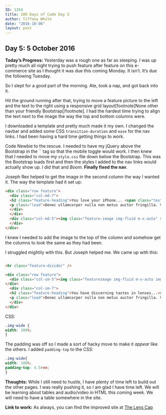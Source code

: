 ```yaml
---
ID: 1354
title: 100 Days of Code Day 5
author: Tiffany White
date: "2016-10-06"
layout: post
---
```


## Day 5: 5 October 2016

**Today’s Progress:** Yesterday was a rough one as far as sleeping. I was up pretty much all night trying to push feature after feature on this e-commerce site as I thought it was due this coming Monday. It isn’t. It’s due the following Tuesday.

So I slept for a good part of the morning. Ate, took a nap, and got back into it.

Hit the ground running after that, trying to move a feature picture to the left and the text to the right using a responsive grid layout[footnote]None other than your friendly Bootstrap[/footnote]. I had the hardest time trying to align the text next to the image the way the top and bottom columns were.

I downloaded a template and pretty much made it my own. I changed the navbar and added some CSS `transition-duration` and `ease` for the nav links. I had been having a hard time getting things to work.

Code Newbie to the rescue. I needed to have my jQuery above the Bootstrap in the `` tag so that the mobile toggle would work. I then knew that I needed to move my `style.css` file down below the Bootstrap. This was the Bootstrap loads first and then the styles I added to the nav links would actually show up. I did that and *Boom*. **Finally fixed the nav**.

Joseph Rex helped to get the image in the second column the way I wanted it. The way the template had it set up:


```html
<div class="row feature">
  <div class="col-md-7">
  <h2 class="feature-heading">You love your iPhone... <span class="text-muted"> and iPhoneography is your            passion.</span></h2>
  <p class="lead">Donec ullamcorper nulla non metus auctor fringilla. Vestibulum id ligula porta felis euismod semper. Praesent commodo cursus magna, vel scelerisque nisl consectetur. Fusce dapibus, tellus ac cursus commodo.</p>
  </div>
  </div>
  <div class="col-md-5"><img class="feature-image img-fluid m-x-auto" src="img/moment_lens.jpg" alt="iPhone with lens" data-src="holder.js/500x500/auto" />
  </div>
</div>

```

I knew I needed to add the image to the top of the column and somehow get the columns to look the same as they had been.

I struggled mightily with this. But Joseph helped me. We came up with this:

```html

<hr class="feature-divider" />

<div class="row feature">
  <div class="col-sm-5"><img class="featureimage img-fluid m-x-auto img-wide" src="img/zeiss_on_table.png" alt="Zeiss on table" data-src="holder.js/500x500/auto" />
</div>
  <div class="col-sm-7">
  <h2 class="feature-heading">You have discerning tastes in lenses...<span class="text-muted">That shows your sharp, refined eye.</span></h2>
  <p class="lead">Donec ullamcorper nulla non metus auctor fringilla. Vestibulum id ligula porta felis euismod semper. Praesent commodo cursus magna, vel scelerisque nisl consectetur. Fusce dapibus, tellus ac cursus commodo.</p>
  </div>
</div>
```

CSS:

```css
.img-wide {
width: 100%;
}
```

The padding was off so I made a sort of hacky move to make it *appear* like the others. I added `padding-top` to the CSS:

```css
.img-wide{
width: 100%;
padding-top: 4.5rem;
}
```

**Thoughts:** While I still need to hustle, I have plenty of time left to build out the other pages. I was really pushing it, so I am glad I have time left. We will be learning about tables and audio/video in HTML this coming week. We will need to have a table somewhere in the site.

**Link to work:** As always, you can find the improved site at [The Lens Cap](https://thelenscap.netlify.com)